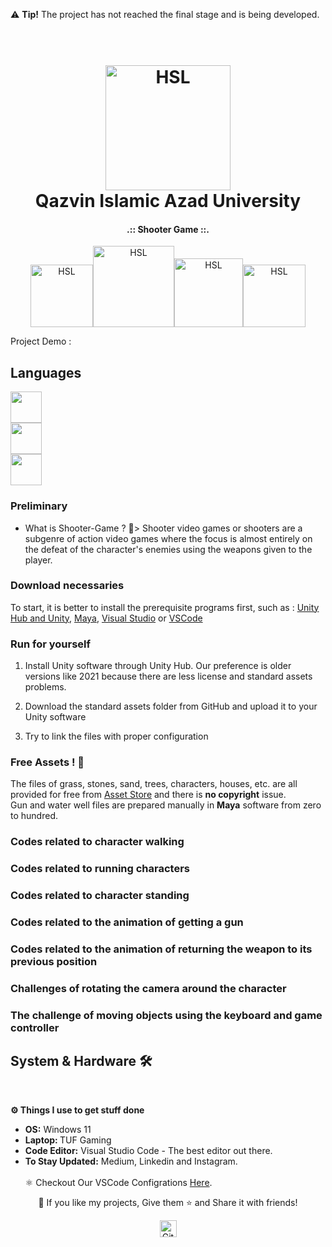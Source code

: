 ⚠️ **Tip!** The project has not reached the final stage and is being developed.  
<h1 align="center"> <br><a href="https://github.com/Awrsha/Shooter-Game"><img src="https://s2.uupload.ir/files/picsart_23-03-22_21-53-01-541_no85.png" alt="HSL" width="200"></a> <br> Qazvin Islamic Azad University <br></h1><b><h4 align="center">.:: Shooter Game ::.</h4></b><p align="center"><a href="https://github.com/Awrsha/Shooter-Game"><img src="https://img.shields.io/badge/Version-1.2.1-brightgreen" alt="HSL" width="100"></a><a href="https://github.com/Awrsha/Shooter-Game"><img src="https://img.shields.io/badge/Platform-windows-blue" alt="HSL" width="130"></a><a href="https://github.com/Awrsha/Shooter-Game"><img src="https://img.shields.io/badge/LICENSE-GNU-red" alt="HSL" width="110"></a><a href="https://github.com/Awrsha/Shooter-Game"><img src="https://img.shields.io/badge/Developers-3-lightgrey" alt="HSL" width="100"></a></p>  
  
Project Demo :  
  
## Languages  
<code><img align="center" src="https://cdn.jsdelivr.net/gh/devicons/devicon/icons/unity/unity-original.svg" width="50" height="50" /> <img align="center" src="https://cdn.jsdelivr.net/gh/devicons/devicon/icons/csharp/csharp-original.svg" width="50" height="50" /> <img align="center" src="https://cdn.jsdelivr.net/gh/devicons/devicon/icons/visualstudio/visualstudio-plain.svg" width="50" height="50"/></code>  
  
### Preliminary  
  
* What is Shooter-Game ? 🔫> Shooter video games or shooters are a subgenre of action video games where the focus is almost entirely on the defeat of the character's enemies using the weapons given to the player.  
  
### Download necessaries  
  
To start, it is better to install the prerequisite programs first, such as : [Unity Hub and Unity](https://unity.com/download), [Maya](https://www.autodesk.ca/en/products/maya/overview?term=1-YEAR&tab=subscription), [Visual Studio](https://visualstudio.microsoft.com/) or [VSCode](https://code.visualstudio.com/)  
  
### Run for yourself  
  
1. Install Unity software through Unity Hub. Our preference is older versions like 2021 because there are less license and standard assets problems.  
  
2. Download the standard assets folder from GitHub and upload it to your Unity software  
  
3. Try to link the files with proper configuration  
  
### Free Assets ! 💯  
The files of grass, stones, sand, trees, characters, houses, etc. are all provided for free from [Asset Store](https://assetstore.unity.com/packages/templates/packs/ultimate-asset-bundle-complete-asset-collection-178805?utm_source=google&utm_medium=cpc&utm_campaign=cc_dd_upr_emea_emea_en_aw_dsp-gg_acq_w-rt_2023-03_pmax-mofu_cc3022_mofu-dd&utm_content=&utm_term=&gclid=Cj0KCQjw8qmhBhClARIsANAtbodMYOulY-dcSqn0Lx-VjakMNWWdnKcWKkro5wuPDz-v6i9VDMLcBYUaAnvDEALw_wcB&gclsrc=aw.ds) and there is **no copyright** issue.  
Gun and water well files are prepared manually in **Maya** software from zero to hundred.  
  
### Codes related to character walking  
  
### Codes related to running characters  
  
### Codes related to character standing  
  
### Codes related to the animation of getting a gun  
  
### Codes related to the animation of returning the weapon to its previous position  
  
### Challenges of rotating the camera around the character  
  
### The challenge of moving objects using the keyboard and game controller  
  
  
## System & Hardware 🛠  
<br> <summary><b>⚙️ Things I use to get stuff done</b></summary> <ul> <li><b>OS:</b> Windows 11</li> <li><b>Laptop: </b>TUF Gaming</li> <li><b>Code Editor:</b> Visual Studio Code - The best editor out there.</li> <li><b>To Stay Updated:</b> Medium, Linkedin and Instagram.</li> <br /> ⚛️ Checkout Our VSCode Configrations <a href="">Here</a>. </ul> <p align="center">💙 If you like my projects, Give them ⭐ and Share it with friends!</p></p><p align="center"><img height="27" src="https://raw.githubusercontent.com/mayhemantt/mayhemantt/Update/svg/Bottom.svg" alt="Github Stats" /></p>
